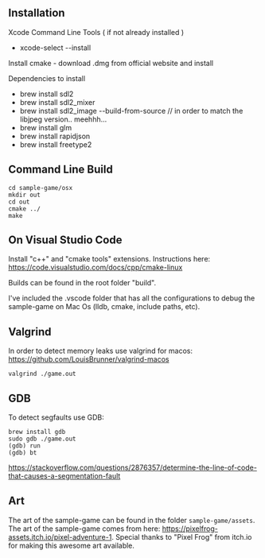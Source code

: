 ## Installation
Xcode Command Line Tools ( if not already installed )

 - xcode-select --install

Install cmake - download .dmg from official website and install

Dependencies to install

 - brew install sdl2
 - brew install sdl2_mixer
 - brew install sdl2_image --build-from-source // in order to match the libjpeg version.. meehhh...
 - brew install glm
 - brew install rapidjson
 - brew install freetype2

## Command Line Build

```
cd sample-game/osx
mkdir out
cd out
cmake ../
make
```

## On Visual Studio Code

Install "c++" and "cmake tools" extensions. Instructions here: https://code.visualstudio.com/docs/cpp/cmake-linux

Builds can be found in the root folder "build".

I've included the .vscode folder that has all the configurations to debug the sample-game on Mac Os (lldb, cmake, include paths, etc).

## Valgrind

In order to detect memory leaks use valgrind for macos: https://github.com/LouisBrunner/valgrind-macos
```
valgrind ./game.out
```

## GDB

To detect segfaults use GDB: 
```
brew install gdb
sudo gdb ./game.out
(gdb) run
(gdb) bt
```
https://stackoverflow.com/questions/2876357/determine-the-line-of-code-that-causes-a-segmentation-fault

## Art

The art of the sample-game can be found in the folder ```sample-game/assets```. The art
of the sample-game comes from here: https://pixelfrog-assets.itch.io/pixel-adventure-1.
Special thanks to "Pixel Frog" from itch.io for making this awesome art available.